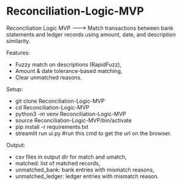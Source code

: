 # Reconciliation-Logic-MVP

Reconciliation Logic MVP ---> Match transactions between bank statements and ledger records using amount, date, and description similarity.

Features:

- Fuzzy match on descriptions (RapidFuzz), 
- Amount & date tolerance-based matching,
- Clear unmatched reasons.

Setup:

- git clone Reconciliation-Logic-MVP
- cd Reconciliation-Logic-MVP
- python3 -m venv Reconciliation-Logic-MVP
- source Reconciliation-Logic-MVP/bin/activate
- pip install -r requirements.txt
- streamlit run ui.py  #run this cmd to get the url on the browser.

Output:

- csv files in output dir for match and umatch,
- matched: list of matched records,
- unmatched_bank: bank entries with mismatch reasons,
- unmatched_ledger: ledger entries with mismatch reason.
